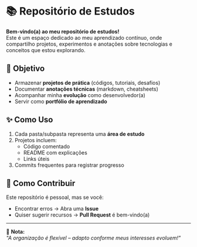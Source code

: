 # 📚 Repositório de Estudos

**Bem-vindo(a) ao meu repositório de estudos!**  
Este é um espaço dedicado ao meu aprendizado contínuo, onde compartilho projetos, experimentos e anotações sobre tecnologias e conceitos que estou explorando.

## 🎯 Objetivo
- Armazenar **projetos de prática** (códigos, tutoriais, desafios)
- Documentar **anotações técnicas** (markdown, cheatsheets)
- Acompanhar minha **evolução** como desenvolvedor(a)
- Servir como **portfólio de aprendizado**

## ✨ Como Uso
1. Cada pasta/subpasta representa uma **área de estudo**
2. Projetos incluem:
   - Código comentado
   - README com explicações
   - Links úteis
3. Commits frequentes para registrar progresso

## 🤝 Como Contribuir
Este repositório é pessoal, mas se você:
- Encontrar erros → Abra uma **Issue**
- Quiser sugerir recursos → **Pull Request** é bem-vindo(a)

---

📌 **Nota:**  
_"A organização é flexível – adapto conforme meus interesses evoluem!"_